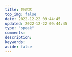 ```yaml
---
title: 碎碎念
top_img: false
date: 2022-12-22 09:44:45
updated: 2022-12-22 09:44:45
type: "speak"
comments:
description:
keywords:
aside: false
---
```

